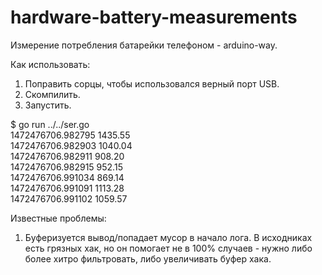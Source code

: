 # hardware-battery-measurements
Измерение потребления батарейки телефоном - arduino-way.  
  
Как использовать:  
1. Поправить сорцы, чтобы использовался верный порт USB.  
2. Скомпилить.  
3. Запустить.  
  
$ go run ../../ser.go  
 1472476706.982795 1435.55  
 1472476706.982903 1040.04  
 1472476706.982911 908.20  
 1472476706.982915 952.15  
 1472476706.991034 869.14  
 1472476706.991091 1113.28  
 1472476706.991102 1059.57  
  
Известные проблемы:  
1. Буферизуется вывод/попадает мусор в начало лога. В исходниках есть грязных хак, но он помогает не в 100% случаев - нужно либо более хитро фильтровать, либо увеличивать буфер хака.  
